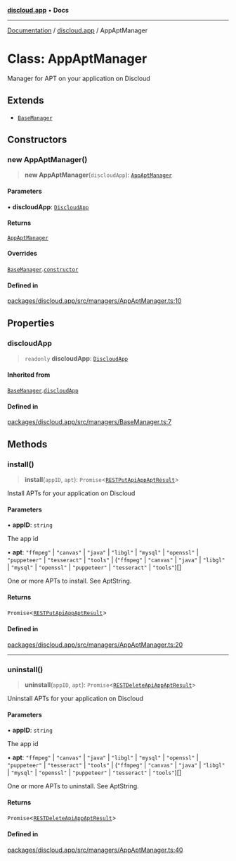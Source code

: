 [**discloud.app**](../README.md) • **Docs**

***

[Documentation](../../packages.md) / [discloud.app](../README.md) / AppAptManager

# Class: AppAptManager

Manager for APT on your application on Discloud

## Extends

- [`BaseManager`](BaseManager.md)

## Constructors

### new AppAptManager()

> **new AppAptManager**(`discloudApp`): [`AppAptManager`](AppAptManager.md)

#### Parameters

• **discloudApp**: [`DiscloudApp`](DiscloudApp.md)

#### Returns

[`AppAptManager`](AppAptManager.md)

#### Overrides

[`BaseManager`](BaseManager.md).[`constructor`](BaseManager.md#constructors)

#### Defined in

[packages/discloud.app/src/managers/AppAptManager.ts:10](https://github.com/discloud/discloud.app/blob/e957c12968777c01a56e127121040f7eaaf9b803/packages/discloud.app/src/managers/AppAptManager.ts#L10)

## Properties

### discloudApp

> `readonly` **discloudApp**: [`DiscloudApp`](DiscloudApp.md)

#### Inherited from

[`BaseManager`](BaseManager.md).[`discloudApp`](BaseManager.md#discloudapp)

#### Defined in

[packages/discloud.app/src/managers/BaseManager.ts:7](https://github.com/discloud/discloud.app/blob/e957c12968777c01a56e127121040f7eaaf9b803/packages/discloud.app/src/managers/BaseManager.ts#L7)

## Methods

### install()

> **install**(`appID`, `apt`): `Promise`\<[`RESTPutApiAppAptResult`](../interfaces/RESTPutApiAppAptResult.md)\>

Install APTs for your application on Discloud

#### Parameters

• **appID**: `string`

The app id

• **apt**: `"ffmpeg"` \| `"canvas"` \| `"java"` \| `"libgl"` \| `"mysql"` \| `"openssl"` \| `"puppeteer"` \| `"tesseract"` \| `"tools"` \| (`"ffmpeg"` \| `"canvas"` \| `"java"` \| `"libgl"` \| `"mysql"` \| `"openssl"` \| `"puppeteer"` \| `"tesseract"` \| `"tools"`)[]

One or more APTs to install. See AptString.

#### Returns

`Promise`\<[`RESTPutApiAppAptResult`](../interfaces/RESTPutApiAppAptResult.md)\>

#### Defined in

[packages/discloud.app/src/managers/AppAptManager.ts:20](https://github.com/discloud/discloud.app/blob/e957c12968777c01a56e127121040f7eaaf9b803/packages/discloud.app/src/managers/AppAptManager.ts#L20)

***

### uninstall()

> **uninstall**(`appID`, `apt`): `Promise`\<[`RESTDeleteApiAppAptResult`](../interfaces/RESTDeleteApiAppAptResult.md)\>

Uninstall APTs for your application on Discloud

#### Parameters

• **appID**: `string`

The app id

• **apt**: `"ffmpeg"` \| `"canvas"` \| `"java"` \| `"libgl"` \| `"mysql"` \| `"openssl"` \| `"puppeteer"` \| `"tesseract"` \| `"tools"` \| (`"ffmpeg"` \| `"canvas"` \| `"java"` \| `"libgl"` \| `"mysql"` \| `"openssl"` \| `"puppeteer"` \| `"tesseract"` \| `"tools"`)[]

One or more APTs to uninstall. See AptString.

#### Returns

`Promise`\<[`RESTDeleteApiAppAptResult`](../interfaces/RESTDeleteApiAppAptResult.md)\>

#### Defined in

[packages/discloud.app/src/managers/AppAptManager.ts:40](https://github.com/discloud/discloud.app/blob/e957c12968777c01a56e127121040f7eaaf9b803/packages/discloud.app/src/managers/AppAptManager.ts#L40)
